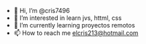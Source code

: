 - 👋 Hi, I’m @cris7496
- 👀 I’m interested in learn jvs, httml, css
- 🌱 I’m currently learning proyectos remotos
- 📫 How to reach me elcris213@hotmail.com

<!---
cris7496/cris7496 is a ✨ special ✨ repository because its `README.md` (this file) appears on your GitHub profile.
You can click the Preview link to take a look at your changes.
--->

